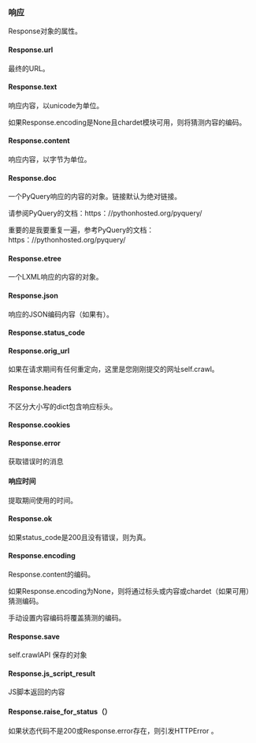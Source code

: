 ### 响应
Response对象的属性。

#### Response.url
最终的URL。

#### Response.text
响应内容，以unicode为单位。

如果Response.encoding是None且chardet模块可用，则将猜测内容的编码。

#### Response.content
响应内容，以字节为单位。

#### Response.doc
一个PyQuery响应的内容的对象。链接默认为绝对链接。

请参阅PyQuery的文档：https：//pythonhosted.org/pyquery/

重要的是我要重复一遍，参考PyQuery的文档：https：//pythonhosted.org/pyquery/

#### Response.etree
一个LXML响应的内容的对象。

#### Response.json
响应的JSON编码内容（如果有）。

#### Response.status_code
#### Response.orig_url
如果在请求期间有任何重定向，这里是您刚刚提交的网址self.crawl。

#### Response.headers
不区分大小写的dict包含响应标头。

#### Response.cookies
#### Response.error
获取错误时的消息

#### 响应时间
提取期间使用的时间。

#### Response.ok
如果status_code是200且没有错误，则为真。

#### Response.encoding
Response.content的编码。

如果Response.encoding为None，则将通过标头或内容或chardet（如果可用）猜测编码。

手动设置内容编码将覆盖猜测的编码。

#### Response.save
self.crawlAPI 保存的对象

#### Response.js_script_result
JS脚本返回的内容

#### Response.raise_for_status（）
如果状态代码不是200或Response.error存在，则引发HTTPError 。